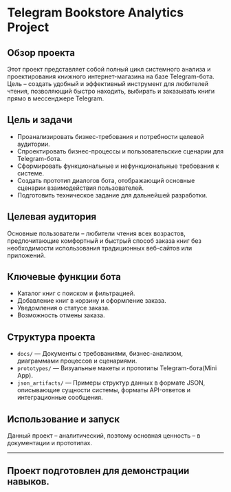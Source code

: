 # Telegram Bookstore Analytics Project

## Обзор проекта

Этот проект представляет собой полный цикл системного анализа и проектирования книжного интернет-магазина на базе Telegram-бота. Цель – создать удобный и эффективный инструмент для любителей чтения, позволяющий быстро находить, выбирать и заказывать книги прямо в мессенджере Telegram.

## Цель и задачи

- Проанализировать бизнес-требования и потребности целевой аудитории.
- Спроектировать бизнес-процессы и пользовательские сценарии для Telegram-бота.
- Сформировать функциональные и нефункциональные требования к системе.
- Создать прототип диалогов бота, отображающий основные сценарии взаимодействия пользователей.
- Подготовить техническое задание для дальнейшей разработки.

## Целевая аудитория

Основные пользователи – любители чтения всех возрастов, предпочитающие комфортный и быстрый способ заказа книг без необходимости использования традиционных веб-сайтов или приложений.

## Ключевые функции бота

- Каталог книг с поиском и фильтрацией.
- Добавление книг в корзину и оформление заказа.
- Уведомления о статусе заказа.
- Возможность отмены заказа.

## Структура проекта

- `docs/` — Документы с требованиями, бизнес-анализом, диаграммами процессов и сценариями.
- `prototypes/` — Визуальные макеты и прототипы Telegram-бота(Mini App).
- `json_artifacts/` — Примеры структур данных в формате JSON, описывающие сущности системы, форматы API-ответов и интеграционные сообщения. 



## Использование и запуск

Данный проект – аналитический, поэтому основная ценность – в документации и прототипах.  

---

## Проект подготовлен для демонстрации навыков.
